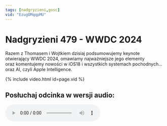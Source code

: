```yaml
---
tags: [nadgryzieni,gosc]
vid: "EzugOMqqpMU"
---
```


# Nadgryzieni 479 - WWDC 2024

Razem z Thomasem i Wojtkiem dzisiaj podsumowujemy keynote otwierający WWDC 2024, omawiamy najważniejsze jego elementy oraz komentujemy nowości w iOS18 i wszystkich systemach pochodnych… oraz AI, czyli Apple Intelligence.

{% include video.html id=page.vid %}

<!--More-->

## Posłuchaj odcinka w wersji audio:

<audio controls>
<source src="https://media.blubrry.com/nadgryzieni/imagazine.stronazen.pl/nadgryzieni/Nadgryzieni-Odcinek-479.mp3" type="audio/mpeg">
</audio>




[n]: https://michael.gratis/nozbe_pl
[np]: https://michael.gratis/nozbepersonal_pl